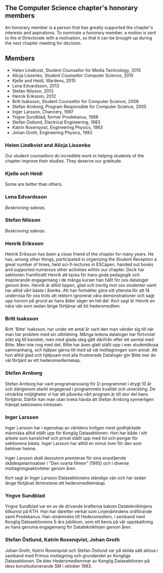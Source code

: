 The Computer Science chapter's honorary members
------------------------------

An honorary member is a person that has greatly supported the chapter's interests and aspirations. To nominate a honorary member, a motion is sent to the d-Directorate with a motivation, so that it can be brought up during the next chapter meeting for decision.

## Members

-   Helen Lindkvist, Student Counsellor for Media Technology, 2015
-   Alicja Lissenko, Student Counsellor Computer Science, 2015
-   Kjelle and Heidi, Wardens, 2015
-   Lena Edvardsson, 2013
-   Stefan Nilsson, 2013
-   Henrik Eriksson, 2012
-   Britt Isaksson, Student Counsellor for Computer Science, 2008
-   Stefan Arnborg, Program Responsible for Computer Science, 2005
-   Inger Larsson, Chancery, 1997
-   Yngve Sundblad, former Prodekanus, 1988
-   Stefan Östlund, Electrical Engineering, 1983
-   Katrin Rosenqvist, Engineering Physics, 1983
-   Johan Groth, Engineering Physics, 1983

### Helen Lindkvist and Alicja Lissenko

Our student counsellors do incredible work in helping students of the chapter 
improve their studies. They deserve our gratitude.

### Kjelle och Heidi

Some are better than others.

### Lena Edvardsson

*Beskrivning saknas.*

### Stefan Nilsson

*Beskrivning saknas.*

### Henrik Eriksson

Henrik Eriksson has been a close friend of the chapter for many years.
He has, among other things, participated in organizing the Student Reception
a great number of times, held sci-fi-lectures in ESCapen, handed out books and
supported numerous other activities within our chapter. Dock har sektionen framförallt
Henrik att tacka för hans goda pedagogik och inspirerande engagemang i
de många kurser han hållt för oss dataloger genom åren. Henrik är alltid
öppen, glad och trevlig mot oss studenter samt har alltid vårt bästa i
åtanke. Att han fortsätter göra sitt yttersta för att få undervisa för
oss trots att rektorn ignorerat våra demonstrationer och sagt upp honom
på grund av hans ålder säger en hel del. Kort sagt är Henrik en nära vän
som sedan länge förtjänar att bli hedersmedlem.

### Britt Isaksson

Britt 'Bitte' Isaksson, har under ett antal år varit den man vänder sig
till när man har problem med sin utbildning. Många ledsna dataloger har
förtvivlat sökt sig till kansliet, men med glada steg gått därifrån
efter ett samtal med Bitte. Men inte nog med det, Bitte har även glatt
ställt upp i mer studentikosa sammanhang, och hjälper gärna till med så
väl mottagningen som annat. Att hon alltid glad och hjälpsam mot alla
frustrerade Dataloger gör Bitte mer än väl förtjänt av ett
hedersmedlemskap.

### Stefan Arnborg

Stefan Arnborg har varit programansvarig för D-programmet i drygt 10 år
och därigenom starkt engagerad i programmets kvalitet och utveckling. De
utmärkta möjligheter vi har att påverka vårt program är till stor del
hans förtjänst. Därför kan man utan tveka hävda att Stefan Arnborg
synnerligen främjat sektionens intressen.

### Inger Larsson

Inger Larsson har i egenskap av världens troligen mest godhjärtade
människa alltid ställt upp för Konglig Datasektionen. Hon har både i
sitt arbete som kanslichef och privat ställt upp med tid och pengar för
sektionens bästa. Inger Larsson har alltid en minut över för den som
behöver henne.

Inger Larsson skall dessutom premieras för sina enastående
skådespelarinsatser i "Den svarta filmen" (1995) och i diverse
mottagningsaktiviteter genom åren.

Kort sagt är Inger Larsson Datasektionens ständige vän och har sedan
länge förtjänat åtminstone ett hedersmedlemskap.

### Yngve Sundblad

Yngve Sundblad var en av de drivande krafterna bakom Datatekniklinjens
tillkomst på KTH. Han har därefter verkat som Linjenämndens ordförande
samt Prodekanus. Han utnämndes till Hedersmedlem, i samband med Konglig
Datasektionens 5-års jubiléum, som ett bevis på vår uppskattning av hans
genuina engagemang för Datatekniklinjen genom åren.

### Stefan Östlund, Katrin Rosenqvist, Johan Groth

Johan Groth, Katrin Rosenqvist och Stefan Östlund var på skilda sätt
aktiva i samband med Primus mottagning och grundandet av Kongliga
Datasektionen. De blev Hedersmedlemmar av Konglig Datasektionen på dess
konstitutionerande SM i oktober 1983.
